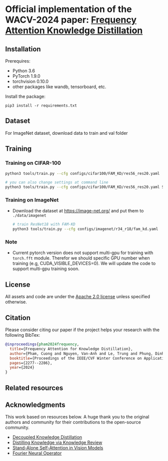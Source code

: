 <!-- <div align="center">    -->
  
# Official implementation of the WACV-2024 paper: [Frequency Attention Knowledge Distillation](https://openaccess.thecvf.com/content/WACV2024/papers/Pham_Frequency_Attention_for_Knowledge_Distillation_WACV_2024_paper.pdf)
</div>


## Installation

Prerequires:

- Python 3.6
- PyTorch 1.9.0
- torchvision 0.10.0
- other packages like wandb, tensorboard, etc.

Install the package:

```
pip3 install -r requirements.txt
```

## Dataset
For ImageNet dataset, download data to train and val folder

## Training

### Training on CIFAR-100

<!-- - Download the `cifar_teachers.tar` at <https://github.com/megvii-research/mdistiller/releases/tag/checkpoints> and untar it to `./download_ckpts` via `tar xvf cifar_teachers.tar`. -->

  ```bash
  python3 tools/train.py --cfg configs/cifar100/FAM_KD/res56_res20.yaml

  # you can also change settings at command line
  python3 tools/train.py --cfg configs/cifar100/FAM_KD/res56_res20.yaml SOLVER.BATCH_SIZE 128 SOLVER.LR 0.1
  ```

### Training on ImageNet

- Download the dataset at <https://image-net.org/> and put them to `./data/imagenet`
  ```bash
  # train ResNet18 with FAM-KD
  python3 tools/train.py --cfg configs/imagenet/r34_r18/fam_kd.yaml
  ```

<!-- ## Evaluation
    
      ```bash
      # evaluate the trained model
      python3 tools/eval.py --cfg configs/cifar100/FAM_KD/res56_res20.yaml
      ``` -->

### Note
- Current pytorch version does not support multi-gpu for training with `torch.fft` module. Therefor we should specific GPU number when training (e.g, CUDA_VISIBLE_DEVICES=0). We will update the code to support multi-gpu training soon.
## License <a name="license"></a>

All assets and code are under the [Apache 2.0 license](./LICENSE) unless specified otherwise.

## Citation <a name="citation"></a>

Please consider citing our paper if the project helps your research with the following BibTex:

```bibtex
@inproceedings{pham2024frequency,
  title={Frequency Attention for Knowledge Distillation},
  author={Pham, Cuong and Nguyen, Van-Anh and Le, Trung and Phung, Dinh and Carneiro, Gustavo and Do, Thanh-Toan},
  booktitle={Proceedings of the IEEE/CVF Winter Conference on Applications of Computer Vision},
  pages={2277--2286},
  year={2024}
}
```
## Related resources

## Acknowledgments

This work based on resources below. A huge thank you to the original authors and community for their contributions to the open-source community.

- [Decoupled Knowledge Distillation](https://github.com/megvii-research/mdistiller.git)
- [Distilling Knowledge via Knowledge Review](https://github.com/dvlab-research/ReviewKD)
- [Stand-Alone Self-Attention in Vision Models](https://github.com/leaderj1001/Stand-Alone-Self-Attention/blob/master/attention.py)
- [Fourier Neural Operator](https://github.com/neuraloperator/neuraloperator.git)

